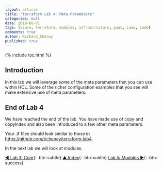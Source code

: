 ```yaml
---
layout: article
title: "Terraform Lab 4: Meta Parameters"
categories: null
date: 2018-06-01
tags: [azure, terraform, modules, infrastructure, paas, iaas, code]
comments: true
author: Richard_Cheney
published: true
---
```


{% include toc.html %}

## Introduction

In this lab we will leverage some of the meta parameters that you can use within HCL.  Some of the richer configuration examples that you see will make extensive use of meta parameters.

## End of Lab 4

We have reached the end of the lab. You have made use of copy and copyIndex and also been introduced to a few other meta parameters.

Your .tf files should look similar to those in <https://github.com/richeney/terraform-lab4>.

In the next lab we will look at modules.

[◄ Lab 3: Core](../lab3){: .btn-subtle} [▲ Index](../#lab-contents){: .btn-subtle} [Lab 5: Modules ►](../lab5){: .btn-success}